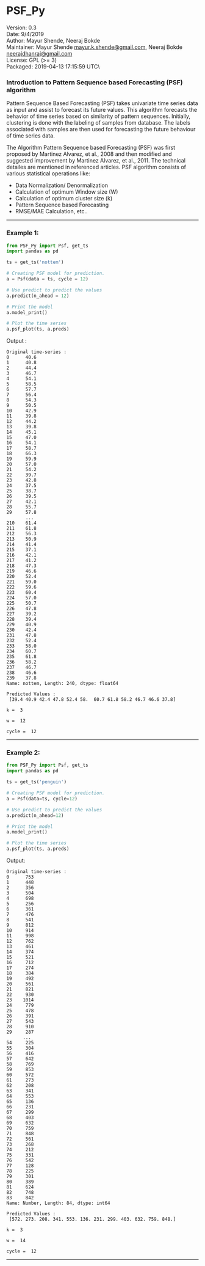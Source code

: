 # PSF_Py
Version: 0.3\
Date: 9/4/2019\
Author: Mayur Shende, Neeraj Bokde\
Maintainer: Mayur Shende <mayur.k.shende@gmail.com>, Neeraj Bokde <neerajdhanraj@gmail.com>\
License: GPL (>= 3)\
Packaged: 2019-04-13 17:15:59 UTC\

### Introduction to Pattern Sequence based Forecasting (PSF) algorithm
Pattern Sequence Based Forecasting (PSF) takes univariate time series data as input and assist to forecast its future values. This algorithm forecasts the behavior of time series based on similarity of pattern sequences. Initially, clustering is done with the labeling of samples from database. The labels associated with samples are then used for forecasting the future behaviour of time series data.

The Algorithm Pattern Sequence based Forecasting (PSF) was first proposed by Martinez Alvarez, et al., 2008 and then modified and suggested improvement by Martinez Alvarez, et al., 2011. The technical detailes are mentioned in referenced articles. PSF algorithm consists of various statistical operations like:

* Data Normalization/ Denormalization
* Calculation of optimum Window size (W)
* Calculation of optimum cluster size (k)
* Pattern Sequence based Forecasting
* RMSE/MAE Calculation, etc..

---

### Example 1:

```python   
from PSF_Py import Psf, get_ts
import pandas as pd

ts = get_ts('nottem')

# Creating PSF model for prediction.
a = Psf(data = ts, cycle = 12)

# Use predict to predict the values
a.predict(n_ahead = 12)

# Print the model
a.model_print()

# Plot the time series
a.psf_plot(ts, a.preds)
```    
Output : 
    
    Original time-series : 
    0      40.6
    1      40.8
    2      44.4
    3      46.7
    4      54.1
    5      58.5
    6      57.7
    7      56.4
    8      54.3
    9      50.5
    10     42.9
    11     39.8
    12     44.2
    13     39.8
    14     45.1
    15     47.0
    16     54.1
    17     58.7
    18     66.3
    19     59.9
    20     57.0
    21     54.2
    22     39.7
    23     42.8
    24     37.5
    25     38.7
    26     39.5
    27     42.1
    28     55.7
    29     57.8
           ... 
    210    61.4
    211    61.8
    212    56.3
    213    50.9
    214    41.4
    215    37.1
    216    42.1
    217    41.2
    218    47.3
    219    46.6
    220    52.4
    221    59.0
    222    59.6
    223    60.4
    224    57.0
    225    50.7
    226    47.8
    227    39.2
    228    39.4
    229    40.9
    230    42.4
    231    47.8
    232    52.4
    233    58.0
    234    60.7
    235    61.8
    236    58.2
    237    46.7
    238    46.6
    239    37.8
    Name: nottem, Length: 240, dtype: float64
    
    Predicted Values : 
     [39.4 40.9 42.4 47.8 52.4 58.  60.7 61.8 58.2 46.7 46.6 37.8]
    
    k =  3
    
    w =  12
    
    cycle =  12

[//]: # (TODO: Add image)

---

### Example 2:

```python
from PSF_Py import Psf, get_ts
import pandas as pd

ts = get_ts('penguin')

# Creating PSF model for prediction.
a = Psf(data=ts, cycle=12)

# Use predict to predict the values
a.predict(n_ahead=12)

# Print the model
a.model_print()

# Plot the time series
a.psf_plot(ts, a.preds)
```

Output:

    Original time-series : 
    0      753
    1      448
    2      356
    3      504
    4      698
    5      256
    6      361
    7      476
    8      541
    9      812
    10     914
    11     998
    12     762
    13     461
    14     374
    15     521
    16     712
    17     274
    18     384
    19     492
    20     561
    21     821
    22     930
    23    1014
    24     779
    25     478
    26     391
    27     543
    28     910
    29     287
          ... 
    54     225
    55     304
    56     416
    57     642
    58     769
    59     853
    60     572
    61     273
    62     208
    63     341
    64     553
    65     136
    66     231
    67     299
    68     403
    69     632
    70     759
    71     848
    72     561
    73     268
    74     212
    75     331
    76     542
    77     128
    78     225
    79     301
    80     389
    81     624
    82     748
    83     842
    Name: Number, Length: 84, dtype: int64
    
    Predicted Values : 
     [572. 273. 208. 341. 553. 136. 231. 299. 403. 632. 759. 848.]
    
    k =  3
    
    w =  14
    
    cycle =  12

[//]: # (TODO: Add Image)

---